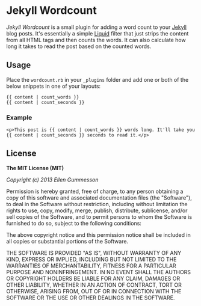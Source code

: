 # Jekyll Wordcount

*Jekyll Wordcount* is a small plugin for adding a word count to your [Jekyll](http://jekyllrb.com/ "Jekyll") blog posts. It's essentially a simple [Liquid](http://liquidmarkup.org/ "Liquid") filter that just strips the content from all HTML tags and then counts the words. It can also calculate how long it takes to read the post based on the counted words.

## Usage

Place the `wordcount.rb` in your `_plugins` folder and add one or both of the below snippets in one of your layouts:

	{{ content | count_words }}
	{{ content | count_seconds }}

### Example

	<p>This post is {{ content | count_words }} words long. It'll take you {{ content | count_seconds }} seconds to read it.</p>

## License

**The MIT License (MIT)**

*Copyright (c) 2013 Ellen Gummesson*

Permission is hereby granted, free of charge, to any person obtaining a copy of this software and associated documentation files (the "Software"), to deal in the Software without restriction, including without limitation the rights to use, copy, modify, merge, publish, distribute, sublicense, and/or sell copies of the Software, and to permit persons to whom the Software is furnished to do so, subject to the following conditions:

The above copyright notice and this permission notice shall be included in all copies or substantial portions of the Software.

THE SOFTWARE IS PROVIDED "AS IS", WITHOUT WARRANTY OF ANY KIND, EXPRESS OR IMPLIED, INCLUDING BUT NOT LIMITED TO THE WARRANTIES OF MERCHANTABILITY, FITNESS FOR A PARTICULAR PURPOSE AND NONINFRINGEMENT. IN NO EVENT SHALL THE AUTHORS OR COPYRIGHT HOLDERS BE LIABLE FOR ANY CLAIM, DAMAGES OR OTHER LIABILITY, WHETHER IN AN ACTION OF CONTRACT, TORT OR OTHERWISE, ARISING FROM, OUT OF OR IN CONNECTION WITH THE SOFTWARE OR THE USE OR OTHER DEALINGS IN THE SOFTWARE.
